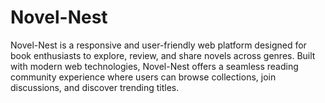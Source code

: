 # Novel-Nest
Novel-Nest is a responsive and user-friendly web platform designed for book enthusiasts to explore, review, and share novels across genres. Built with modern web technologies, Novel-Nest offers a seamless reading community experience where users can browse collections, join discussions, and discover trending titles.
